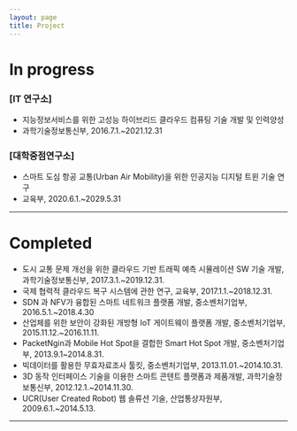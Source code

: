 ```yaml
---
layout: page
title: Project
---
```


# In progress

### [IT 연구소]
- 지능정보서비스를 위한 고성능 하이브리드 클라우드 컴퓨팅 기술 개발 및 인력양성
- 과학기술정보통신부, 2016.7.1.~2021.12.31

### [대학중점연구소] 
- 스마트 도심 항공 교통(Urban Air Mobility)을 위한 인공지능 디지털 트윈 기술 연구
- 교육부, 2020.6.1.~2029.5.31

---

# Completed

- 도시 교통 문제 개선을 위한 클라우드 기반 트래픽 예측 시뮬레이션 SW 기술 개발, 과학기술정보통신부, 2017.3.1.~2019.12.31.
- 국제 협력적 클라우드 복구 시스템에 관한 연구, 교육부, 2017.1.1.~2018.12.31.
- SDN 과 NFV가 융합된 스마트 네트워크 플랫폼 개발, 중소벤처기업부, 2016.5.1.~2018.4.30
- 산업체를 위한 보안이 강화된 개방형 IoT 게이트웨이 플랫폼 개발, 중소벤처기업부, 2015.11.12.~2016.11.11.
- PacketNgin과 Mobile Hot Spot을 결합한 Smart Hot Spot 개발, 중소벤처기업부, 2013.9.1~2014.8.31.
- 빅데이터를 활용한 무효자료조사 툴킷, 중소벤처기업부, 2013.11.01.~2014.10.31.
- 3D 동작 인터페이스 기술을 이용한 스마트 콘텐트 플랫폼과 제품개발, 과학기술정보통신부, 2012.12.1.~2014.11.30.
- UCR(User Created Robot) 웹 솔류션 기술, 산업통상자원부, 2009.6.1.~2014.5.13.


---
